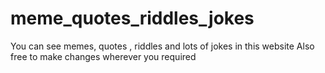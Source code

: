# meme_quotes_riddles_jokes
You can see memes, quotes , riddles and lots of jokes in this website
Also free to make changes wherever you required 
